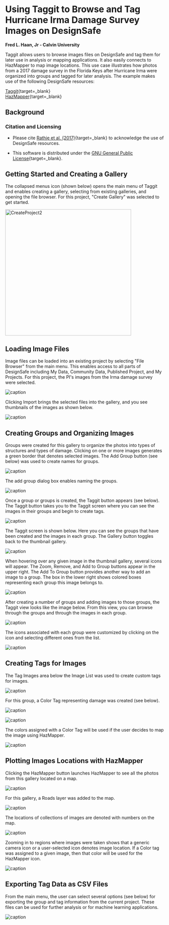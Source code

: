 # Using Taggit to Browse and Tag Hurricane Irma Damage Survey Images on DesignSafe

**Fred L. Haan, Jr - Calvin University**  

Taggit allows users to browse images files on DesignSafe and tag them for later use in analysis or mapping applications. It also easily connects to HazMapper to map image locations. This use case illustrates how photos from a 2017 damage survey in the Florida Keys after Hurricane Irma were organized into groups and tagged for later analysis. The example makes use of the following DesignSafe resources:

[Taggit](https://taggit-tacc.github.io/){target=_blank}<br/>
[HazMapper](https://www.designsafe-ci.org/rw/workspace/#!/Hazmapper-1.0){target=_blank}

## Background
### Citation and Licensing

* Please cite [Rathje et al. (2017)](https://doi.org/10.1061/(ASCE)NH.1527-6996.0000246){target=_blank} to acknowledge the use of DesignSafe resources.  

* This software is distributed under the [GNU General Public License](https://www.gnu.org/licenses/gpl-3.0.html){target=_blank}.  


## Getting Started and Creating a Gallery 
The collapsed menus icon (shown below) opens the main menu of Taggit and enables creating a gallery, selecting from existing galleries, and opening the file browser. For this project, "Create Gallery" was selected to get started. 

<img src="../img/CreateProject2.PNG" alt="CreateProject2" width="400"/>


## Loading Image Files

Image files can be loaded into an existing project by selecting "File Browser" from the main menu. This enables access to all parts of DesignSafe including My Data, Community Data, Published Project, and My Projects. For this project, the PI's images from the Irma damage survey were selected.

![caption](img/SelectImageFiles.JPG)

Clicking Import brings the selected files into the gallery, and you see thumbnails of the images as shown below.

![caption](img/ThumbNails.JPG)


## Creating Groups and Organizing Images

Groups were created for this gallery to organize the photos into types of structures and types of damage. Clicking on one or more images generates a green border that denotes selected images. The Add Group button (see below) was used to create names for groups.

![caption](img/AddGroup.JPG)

The add group dialog box enables naming the groups.

![caption](img/GroupName.JPG)

Once a group or groups is created, the Taggit button appears (see below). The Taggit button takes you to the Taggit screen where you can see the images in their groups and begin to create tags.

![caption](img/TaggitButton.JPG)

The Taggit screen is shown below. Here you can see the groups that have been created and the images in each group. The Gallery button toggles back to the thumbnail gallery.

![caption](img/TaggitScreenIntro.JPG)

When hovering over any given image in the thumbnail gallery, several icons will appear. The Zoom, Remove, and Add to Group buttons appear in the upper right. The Add To Group button provides another way to add an image to a group. The box in the lower right shows colored boxes representing each group this image belongs to.

![caption](img/ThumbNailButtons2.JPG)

After creating a number of groups and adding images to those groups, the Taggit view looks like the image below. From this view, you can browse through the groups and through the images in each group.

![caption](img/GroupsAndImages.JPG)

The icons associated with each group were customized by clicking on the icon and selecting different ones from the list.

![caption](img/GroupListIcons.JPG)




## Creating Tags for Images

The Tag Images area below the Image List was used to create custom tags for images. 

![caption](img/TagImagesArea.JPG)

For this group, a Color Tag representing damage was created (see below).

![caption](img/ColorTag1.JPG)

![caption](img/ColorTag2.JPG)

The colors assigned with a Color Tag will be used if the user decides to map the image using HazMapper.

![caption](img/ColorTag3.JPG)



## Plotting Images Locations with HazMapper

Clicking the HazMapper button launches HazMapper to see all the photos from this gallery located on a map.

![caption](img/HazMapperButton.JPG)

For this gallery, a Roads layer was added to the map.

![caption](img/CreateLayerWindow.JPG)

The locations of collections of images are denoted with numbers on the map.

![caption](img/HazMapperMap1.JPG)

Zooming in to regions where images were taken shows that a generic camera icon or a user-selected icon denotes image location. If a Color tag was assigned to a given image, then that color will be used for the HazMapper icon.

![caption](img/HazMapperMap2.JPG)




## Exporting Tag Data as CSV Files

From the main menu, the user can select several options (see below) for exporting the group and tag information from the current project. These files can be used for further analysis or for machine learning applications.

![caption](img/SaveAsCSV.JPG)

